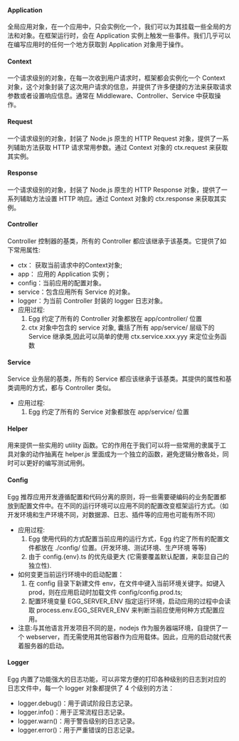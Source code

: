 #### Application
全局应用对象，在一个应用中，只会实例化一个，我们可以为其挂载一些全局的方法和对象。在框架运行时，会在 Application 实例上触发一些事件。我们几乎可以在编写应用时的任何一个地方获取到 Application 对象用于操作。

#### Context
一个请求级别的对象，在每一次收到用户请求时，框架都会实例化一个 Context 对象，这个对象封装了这次用户请求的信息，并提供了许多便捷的方法来获取请求参数或者设置响应信息。通常在 Middleware、Controller、Service 中获取操作。


#### Request
一个请求级别的对象，封装了 Node.js 原生的 HTTP Request 对象，提供了一系列辅助方法获取 HTTP 请求常用参数。通过 Context 对象的 ctx.request 来获取其实例。

#### Response
一个请求级别的对象，封装了 Node.js 原生的 HTTP Response 对象，提供了一系列辅助方法设置 HTTP 响应。通过 Context 对象的 ctx.response 来获取其实例。

#### Controller
Controller 控制器的基类，所有的 Controller 都应该继承于该基类。它提供了如下常用属性: 
- ctx： 获取当前请求中的Context对象;
- app： 应用的 Application 实例； 
- config：当前应用的配置对象。 
- service：包含应用所有 Service 的对象。 
- logger：为当前 Controller 封装的 logger 日志对象。
- 应用过程: 
    1. Egg 约定了所有的 Controller 对象都放在 app/controller/ 位置
    2. ctx 对象中包含的 service 对象, 囊括了所有 app/service/ 层级下的 Service 继承类,因此可以简单的使用 ctx.service.xxx.yyy 来定位业务函数


#### Service
Service 业务层的基类，所有的 Service 都应该继承于该基类。其提供的属性和基类调用的方式，都与 Controller 类似。
- 应用过程: 
    1. Egg 约定了所有的 Service 对象都放在 app/service/ 位置

#### Helper
用来提供一些实用的 utility 函数。它的作用在于我们可以将一些常用的隶属于工具对象的动作抽离在 helper.js 里面成为一个独立的函数，避免逻辑分散各处，同时可以更好的编写测试用例。

#### Config
Egg 推荐应用开发遵循配置和代码分离的原则，将一些需要硬编码的业务配置都放到配置文件中。在不同的运行环境可以应用不同的配置改变框架运行方式。（如开发环境和生产环境不同，对数据源、日志、插件等的应用也可能有所不同）
- 应用过程: 
    1. Egg 使用代码的方式配置当前应用的运行方式，Egg 约定了所有的配置文件都放在 ./config/ 位置。(开发环境、测试环境、生产环境 等等)
    2. 由于 config.{env}.ts 的优先级更大 (它需要覆盖默认配置，来彰显自己的独立性).
- 如何变更当前运行环境中的启动配置：
    1. 在 config 目录下新建文件 env，在文件中键入当前环境关键字。如键入 prod，则在应用启动时加载文件 config/config.prod.ts;
    2. 配置环境变量 EGG_SERVER_ENV 指定运行环境，启动应用的过程中会读取 process.env.EGG_SERVER_ENV 来判断当前应使用何种方式配置应用。
- 注意:与其他语言开发项目不同的是，nodejs 作为服务器端环境，自提供了一个 webserver，而无需使用其他容器作为应用载体。因此，应用的启动就代表着服务器的启动。

#### Logger
Egg 内置了功能强大的日志功能，可以非常方便的打印各种级别的日志到对应的日志文件中，每一个 logger 对象都提供了 4 个级别的方法：
- logger.debug()：用于调试阶段日志记录。 
- logger.info()：用于正常流程日志记录。 
- logger.warn()：用于警告级别的日志记录。 
- logger.error()：用于严重错误的日志记录。